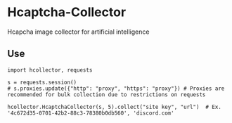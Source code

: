 # Hcaptcha-Collector
Hcapcha image collector for artificial intelligence


## Use
```
import hcollector, requests

s = requests.session()
# s.proxies.update({"http": "proxy", "https": "proxy"}) # Proxies are recommended for bulk collection due to restrictions on requests

hcollector.HcaptchaCollector(s, 5).collect("site key", "url")  # Ex. '4c672d35-0701-42b2-88c3-78380b0db560', 'discord.com'
```
